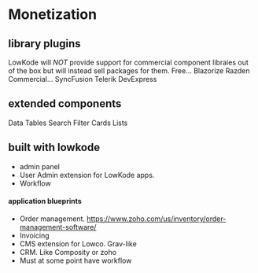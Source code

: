 # Monetization

## library plugins

LowKode will *NOT* provide support for commercial component libraies out of the box but will instead sell packages for them.
	Free...
		Blazorize
		Razden
	Commercial...
		SyncFusion
		Telerik
		DevExpress


## extended components
Data Tables
Search Filter
Cards
Lists

## built with lowkode
- admin panel
- User Admin extension for LowKode apps.
- Workflow

#### application blueprints
- Order management. https://www.zoho.com/us/inventory/order-management-software/
- Invoicing
- CMS extension for Lowco.  Grav-like
- CRM.  Like Composity or zoho
- Must at some point have workflow 


